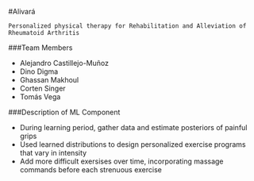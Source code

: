 #Alivará

    Personalized physical therapy for Rehabilitation and Alleviation of Rheumatoid Arthritis

###Team Members
- Alejandro Castillejo-Muñoz
- Dino Digma
- Ghassan Makhoul
- Corten Singer
- Tomás Vega

###Description of ML Component
- During learning period, gather data and estimate posteriors of painful grips
- Used learned distributions to design personalized exercise programs that vary in intensity 
- Add more difficult exersises over time, incorporating massage commands before each strenuous exercise
